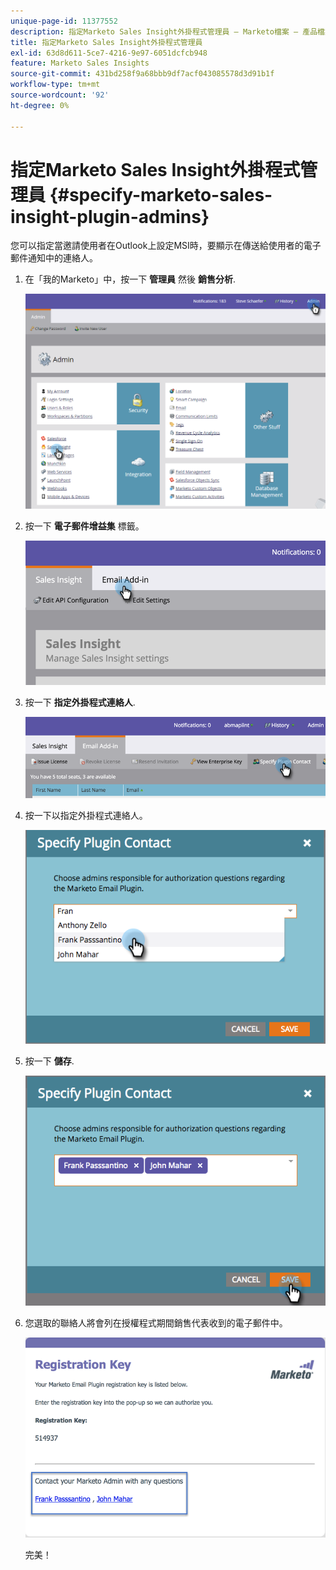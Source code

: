 ```yaml
---
unique-page-id: 11377552
description: 指定Marketo Sales Insight外掛程式管理員 — Marketo檔案 — 產品檔案
title: 指定Marketo Sales Insight外掛程式管理員
exl-id: 63d8d611-5ce7-4216-9e97-6051dcfcb948
feature: Marketo Sales Insights
source-git-commit: 431bd258f9a68bbb9df7acf043085578d3d91b1f
workflow-type: tm+mt
source-wordcount: '92'
ht-degree: 0%

---
```


# 指定Marketo Sales Insight外掛程式管理員 {#specify-marketo-sales-insight-plugin-admins}

您可以指定當邀請使用者在Outlook上設定MSI時，要顯示在傳送給使用者的電子郵件通知中的連絡人。

1. 在「我的Marketo」中，按一下 **管理員** 然後 **銷售分析**.

   ![](assets/image2016-7-25-14-3a12-3a59.png)

1. 按一下 **電子郵件增益集** 標籤。

   ![](assets/image2016-7-25-14-3a2-3a53.png)

1. 按一下 **指定外掛程式連絡人**.

   ![](assets/image2016-7-25-14-3a7-3a27.png)

1. 按一下以指定外掛程式連絡人。

   ![](assets/image2016-8-25-11-3a21-3a38.png)

1. 按一下 **儲存**.

   ![](assets/image2016-8-25-11-3a17-3a7.png)

1. 您選取的聯絡人將會列在授權程式期間銷售代表收到的電子郵件中。

   ![](assets/image2016-8-25-11-3a33-3a33.png)

   完美！

